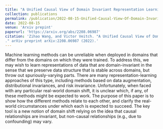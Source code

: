 ```yaml
---
title: "A Unified Causal View of Domain Invariant Representation Learning"
collection: publications
permalink: /publication/2022-08-15-Unified-Causal-View-Of-Domain-Invariant-Representation-Learning
date: 2022-08-15
venue: 'Arxiv prepint'
paperurl: 'https://arxiv.org/abs/2208.06987'
citation: 'Zihao Wang, and Victor Veitch. "A Unified Causal View of Domain Invariant Representation Learning
." arXiv preprint arXiv:2208.06987 (2022).'
---
```

Machine learning methods can be unreliable when deployed in domains that differ from the domains on which they were trained. To address this, we may wish to learn representations of data that are domain-invariant in the sense that we preserve data structure that is stable across domains, but throw out spuriously-varying parts. There are many representation-learning approaches of this type, including methods based on data augmentation, distributional invariances, and risk invariance. Unfortunately, when faced with any particular real-world domain shift, it is unclear which, if any, of these methods might be expected to work. The purpose of this paper is to show how the different methods relate to each other, and clarify the real-world circumstances under which each is expected to succeed. The key tool is a new notion of domain shift relying on the idea that causal relationships are invariant, but non-causal relationships (e.g., due to confounding) may vary.